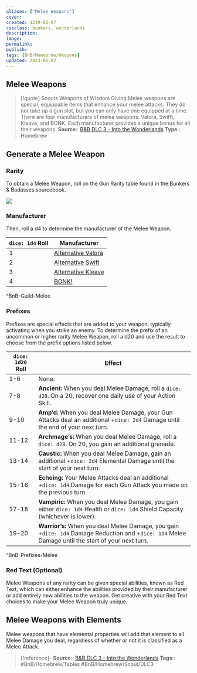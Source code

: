 ```yaml
---
aliases: ["Melee Weapons"]
cover: 
created: 1319-02-07
cssclass: bunkers, wonderlands
description: 
image: 
permalink: 
publish: 
tags: [BnB/Homebrew/Weapons]
updated: 2023-06-02
---
```


## Melee Weapons

>[!quote] Scouts Weapons of Wisdom Giving
> Melee weapons are special, equippable items that enhance your melee attacks. They do not take up a gun slot, but you can only have one equipped at a time. There are four manufacturers of melee weapons: Valora, Swifft, Kleave, and BONK. Each manufacturer provides a unique bonus for all their weapons.
> **Source**:: [B&B DLC 3 - Into the Wonderlands](https://docs.google.com/document/d/1MLOgrWwcLNTnP9PuXrKiLImy7SUh4hXO8arVUAlmdp0/edit)
> **Type**:: Homebrew

## Generate a Melee Weapon

### Rarity

To obtain a Melee Weapon, roll on the Gun Rarity table found in the Bunkers & Badasses sourcebook.

![](Github/Bunkers%20and%20Badasses/Sourcebook/Resources/5%20Loot%20Generation/Melee%20Weapons/BnB-Rarity-Table.md#^BnBRarity)

### Manufacturer

Then, roll a d4 to determine the manufacturer of the Melee Weapon.

|`dice: 1d4` Roll | Manufacturer |
| ---------------- | ------------ |
| 1                | [Alternative Valora](Github/Bunkers%20and%20Badasses/Sourcebook/Resources/5%20Loot%20Generation/Alternate%20Rules/Guilds/Alternative%20Valora.md)       |
| 2                | [Alternative Swift](Github/Bunkers%20and%20Badasses/Sourcebook/Resources/5%20Loot%20Generation/Alternate%20Rules/Guilds/Alternative%20Swift.md)        |
| 3                | [Alternative Kleave](Github/Bunkers%20and%20Badasses/Sourcebook/Resources/5%20Loot%20Generation/Alternate%20Rules/Guilds/Alternative%20Kleave.md)        |
| 4                | [BONK!](../Guilds/Bonk.md)             |
^BnB-Guild-Melee

### Prefixes

Prefixes are special effects that are added to your weapon, typically activating when you strike an enemy. To determine the prefix of an uncommon or higher rarity Melee Weapon, roll a d20 and use the result to choose from the prefix options listed below.

| `dice: 1d20` Roll | Effect |
|---|---|
| 1-6 | None. |
| 7-8 | **Ancient:** When you deal Melee Damage, roll a `dice: d20`. On a 20, recover one daily use of your Action Skill. |
| 9-10 | **Amp’d:** When you deal Melee Damage, your Gun Attacks deal an additional +`dice: 2d4` Damage until the end of your next turn. |
| 11-12 | **Archmage’s:** When you deal Melee Damage, roll a `dice: d20`. On 20, you gain an additional grenade. |
| 13-14 | **Caustic:** When you deal Melee Damage, gain an additional +`dice: 2d4` Elemental Damage until the start of your next turn. |
| 15-16 | **Echoing:** Your Melee Attacks deal an additional +`dice: 1d4` Damage for each Gun Attack you made on the previous turn.|
| 17-18 | **Vampiric:** When you deal Melee Damage, you gain either `dice: 1d4` Health or `dice: 1d4` Shield Capacity (whichever is lower). |
| 19-20 | **Warrior’s:** When you deal Melee Damage, you gain +`dice: 1d4` Damage Reduction and +`dice: 1d4` Melee Damage until the start of your next turn. |
^BnB-Prefixes-Melee

### Red Text (Optional)

Melee Weapons of any rarity can be given special abilities, known as Red Text, which can either enhance the abilities provided by their manufacturer or add entirely new abilities to the weapon. Get creative with your Red Text choices to make your Melee Weapon truly unique.

## Melee Weapons with Elements

Melee weapons that have elemental properties will add that element to all Melee Damage you deal, regardless of whether or not it is classified as a Melee Attack.

> [!reference]-
> **Source**:: [B&B DLC 3 - Into the Wonderlands](https://docs.google.com/document/d/1MLOgrWwcLNTnP9PuXrKiLImy7SUh4hXO8arVUAlmdp0/edit)
> **Tags**:: #BnB/Homebrew/Tables #BnB/Homebrew/Scout/DLC3 
